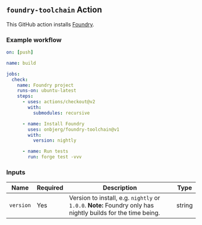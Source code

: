 ## `foundry-toolchain` Action

This GitHub action installs [Foundry](https://github.com/gakonst/foundry).

### Example workflow

```yml
on: [push]

name: build

jobs:
  check:
    name: Foundry project
    runs-on: ubuntu-latest
    steps:
      - uses: actions/checkout@v2
        with:
          submodules: recursive

      - name: Install Foundry
        uses: onbjerg/foundry-toolchain@v1
        with:
          version: nightly

      - name: Run tests
        run: forge test -vvv
```

### Inputs

| **Name**  | **Required** | **Description**                                                                                               | **Type** |
|-----------|--------------|---------------------------------------------------------------------------------------------------------------|----------|
| `version` | Yes          | Version to install, e.g. `nightly` or `1.0.0`.  **Note:** Foundry only has nightly builds for the time being. | string   |
